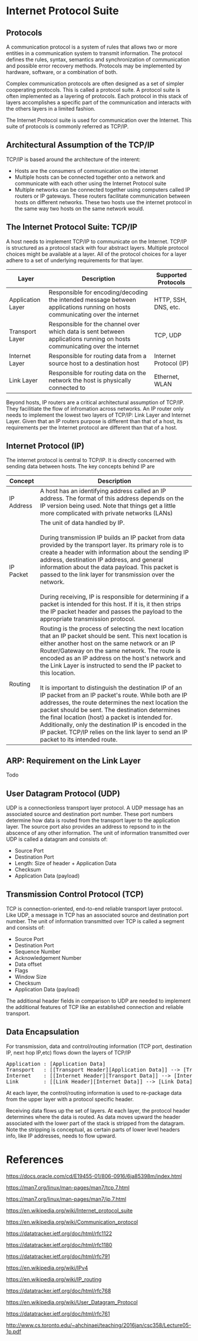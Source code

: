 # Internet Protocol Suite
## Protocols
A communication protocol is a system of rules that allows two or more entities in a communication system to transmit information. The protocol defines the rules, syntax, semantics and synchronization of communication and possible error recovery methods. Protocols may be implemented by hardware, software, or a combination of both.

Complex communication protocols are often designed as a set of simpler cooperating protocols. This is called a protocol suite. A protocol suite is often implemented as a layering of protocols. Each protocol in this stack of layers accomplishes a specific part of the communication and interacts with the others layers in a limited fashion. 

The Internet Protocol suite is used for communication over the Internet. This suite of protocols is commonly referred as TCP/IP.
## Architectural Assumption of the TCP/IP
TCP/IP is based around the architecture of the interent:
* Hosts are the consumers of communication on the internet
* Multiple hosts can be connected together onto a network and communicate with each other using the Internet Protocol suite
* Multiple networks can be connected together using computers called IP routers or IP gateways. These routers facilitate communication between hosts on different networks. These two hosts use the internet protocol in the same way two hosts on the same network would.

## The Internet Protocol Suite: TCP/IP
A host needs to implement TCP/IP to communicate on the Internet. TCP/IP is structured as a protocol stack with four abstract layers. Multiple protocol choices might be available at a layer. All of the protocol choices for a layer adhere to a set of underlying requirements for that layer.

Layer | Description | Supported Protocols
----- | ----------- | -----------------
Application Layer | Responsible for encoding/decoding the intended message between applications running on hosts communicating over the internet | HTTP, SSH, DNS, etc.
Transport Layer | Responsible for the channel over which data is sent between applications running on hosts communicating over the internet | TCP, UDP
Internet Layer | Responsible for routing data from a source host to a destination host | Internet Protocol (IP)
Link Layer | Responsible for routing data on the network the host is physically connected to | Ethernet, WLAN

Beyond hosts, IP routers are a critical architectural assumption of TCP/IP. They facilitiate the flow of infromation across networks. An IP router only needs to implement the lowest two layers of TCP/IP: Link Layer and Internet Layer. Given that an IP routers purpose is different than that of a host, its requirements per the Internet protocol are different than that of a host.

## Internet Protocol (IP)
The internet protocol is central to TCP/IP. It is directly concerned with sending data between hosts. The key concepts behind IP are

Concept | Description
------- | -----------
IP Address | A host has an identifying address called an IP address. The format of this address depends on the IP version being used. Note that things get a little more complicated with private networks (LANs)
IP Packet | The unit of data handled by IP. <br><br> During transmission IP builds an IP packet from data provided by the transport layer. Its primary role is to create a header with information about the sending IP address, destination IP address, and general information about the data payload. This packet is passed to the link layer for transmission over the network. <br><br>During receiving, IP is responsible for determining if a packet is intended for this host. If it is, it then strips the IP packet header and passes the payload to the appropriate transmission protocol.
Routing | Routing is the process of selecting the next location that an IP packet should be sent. This next location is either another host on the same network or an IP Router/Gateway on the same network. The route is encoded as an IP address on the host's network and the Link Layer is instructed to send the IP packet to this location. <br><br>It is important to distinguish the destination IP of an IP packet from an IP packet's route. While both are IP addresses, the route determines the next location the packet should be sent. The destination determines the final location (host) a packet is intended for. Additionally, only the destination IP is encoded in the IP packet. TCP/IP relies on the link layer to send an IP packet to its intended route.

## ARP: Requirement on the Link Layer
Todo

## User Datagram Protocol (UDP)
UDP is a connectionless transport layer protocol. A UDP message has an associated source and destination port number. These port numbers determine how data is routed from the transport layer to the application layer. The source port also provides an address to repsond to in the abscence of any other information. The unit of information transmitted over UDP is called a datagram and consists of:
* Source Port
* Destination Port
* Length: Size of header + Application Data
* Checksum
* Application Data (payload)

## Transmission Control Protocol (TCP)
TCP is connection-oriented, end-to-end reliable transport layer protocol. Like UDP, a message in TCP has an associated source and destination port number. The unit of information transmitted over TCP is called a segment and consists of:
* Source Port
* Destination Port
* Sequence Number
* Acknowledgement Number
* Data offset
* Flags
* Window Size
* Checksum
* Application Data (payload)

The additional header fields in comparison to UDP are needed to implement the additional features of TCP like an established connection and reliable transport.

## Data Encapsulation
For transmission, data and control/routing information (TCP port, destination IP, next hop IP,etc) flows down the layers of TCP/IP
<pre>
Application : [Application Data]
Transport   : [[Transport Header][Application Data]] --> [Transport Data]
Internet    : [[Internet Header][Transport Data]] --> [Internet Data]
Link        : [[Link Header][Internet Data]] --> [Link Data]
</pre>
At each layer, the control/routing information is used to re-package data from the upper layer with a protocol specific header.

Receiving data flows up the set of layers. At each layer, the protocol header determines where the data is routed. As data moves upward the header associated with the lower part of the stack is stripped from the datagram. Note the stripping is conceptual, as certain parts of lower level headers info, like IP addresses, needs to flow upward.

# References 
https://docs.oracle.com/cd/E19455-01/806-0916/6ja85398m/index.html

https://man7.org/linux/man-pages/man7/tcp.7.html

https://man7.org/linux/man-pages/man7/ip.7.html

https://en.wikipedia.org/wiki/Internet_protocol_suite

https://en.wikipedia.org/wiki/Communication_protocol

https://datatracker.ietf.org/doc/html/rfc1122

https://datatracker.ietf.org/doc/html/rfc1180

https://datatracker.ietf.org/doc/html/rfc791

https://en.wikipedia.org/wiki/IPv4

https://en.wikipedia.org/wiki/IP_routing

https://datatracker.ietf.org/doc/html/rfc768

https://en.wikipedia.org/wiki/User_Datagram_Protocol

https://datatracker.ietf.org/doc/html/rfc761

http://www.cs.toronto.edu/~ahchinaei/teaching/2016jan/csc358/Lecture05-1p.pdf
